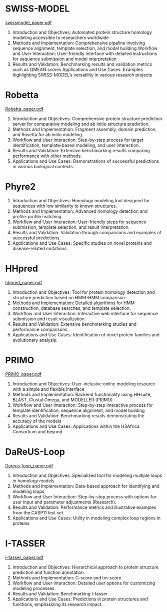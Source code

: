 # SWISS-MODEL 
[swissmodel_paper.pdf](swissmodel_paper.pdf)

1. Introduction and Objectives: Automated protein structure homology modeling accessible to researchers worldwide​
2. Methods and Implementation: Comprehensive pipeline involving sequence alignment, template selection, and model building
Workflow and User Interaction: User-friendly interface with detailed instructions for sequence submission and model interpretation​
3. Results and Validation: Benchmarking results and validation metrics such as QMEAN scores​
Applications and Use Cases: Examples highlighting SWISS-MODEL’s versatility in various research projects​

# Robetta
[Robetta_paper.pdf](Robetta_paper.pdf)

1. Introduction and Objectives: Comprehensive protein structure prediction server for comparative modeling and ab initio structure prediction.
2. Methods and Implementation: Fragment assembly, domain prediction, and Rosetta for ab initio modeling.
3. Workflow and User Interaction: Step-by-step process for target identification, template-based modeling, and user interaction.
4. Results and Validation: Extensive benchmarking results comparing performance with other methods.
5. Applications and Use Cases: Demonstrations of successful predictions in various biological contexts.

# Phyre2
[]()

1. Introduction and Objectives: Homology modeling tool designed for sequences with low similarity to known structures.
2. Methods and Implementation: Advanced homology detection and profile-profile matching.
3. Workflow and User Interaction: User-friendly steps for sequence submission, template selection, and result interpretation.
4. Results and Validation: Validation through comparisons and examples of successful predictions.
5. Applications and Use Cases: Specific studies on novel proteins and disease-related mutations.

# HHpred
[hhpred_paper.pdf](hhpred_paper.pdf)

1. Introduction and Objectives: Tool for protein homology detection and structure prediction based on HMM-HMM comparison.
2. Methods and Implementation: Detailed algorithms for HMM construction, database searches, and template selection.
3. Workflow and User Interaction: Interactive web interface for sequence submission and result visualization.
4. Results and Validation: Extensive benchmarking studies and performance comparisons.
5. Applications and Use Cases: Identification of novel protein families and evolutionary analysis.

# PRIMO
[PRIMO_paper.pdf](PRIMO_paper.pdf)

1. Introduction and Objectives: User-inclusive online modeling resource with a simple and flexible interface​​​ 
2. Methods and Implementation: Backend functionality using HHsuite, BLAST, Clustal Omega, and MODELLER​ (PRIMO)​​ 
3. Workflow and User Interaction: Step-by-step interactive process for template identification, sequence alignment, and model building​​​
4. Results and Validation: Benchmarking results demonstrating the accuracy of the models​
5. Applications and Use Cases: Applications within the H3Africa Consortium and beyond​​.

# DaReUS-Loop
[Dareus-loop_paper.pdf](Dareus-loop_paper.pdf)

1. Introduction and Objectives: Specialized tool for modeling multiple loops in homology models​​​.
2. Methods and Implementation: Data-based approach for identifying and modeling loops​​.
3. Workflow and User Interaction: Step-by-step process with options for user input and parameter adjustments​ (Research)​.
4. Results and Validation: Performance metrics and illustrative examples from the CASP11 test set​
5. Applications and Use Cases: Utility in modeling complex loop regions in proteins​

# I-TASSER
[I-tasser_paper.pdf](I-tasser_paper.pdf)

1. Introduction and Objectives: Hierarchical approach to protein structure prediction and function annotation​​.
2. Methods and Implementation: C-score and tm-score
3. Workflow and User Interaction: Detailed user options for customizing modeling processes​​.
4. Results and Validation: Benchmarking I-tasser
5. Applications and Use Cases: Predictions in protein structures and functions, emphasizing its research impact​​.

